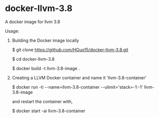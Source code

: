 # docker-llvm-3.8
A docker image for llvm 3.8

Usage:

1. Building the Docker image locally

   $ git clone https://github.com/HGuo15/docker-llvm-3.8.git
   
   $ cd docker-llvm-3.8
   
   $ docker build -t llvm-3.8-image .  
   
2. Creating a LLVM Docker container and name it 'llvm-3.8-container'
   
   $ docker run -ti --name=llvm-3.8-container --ulimit='stack=-1:-1' llvm-3.8-image
   
   and restart the container with,
   
   $ docker start -ai llvm-3.8-container
